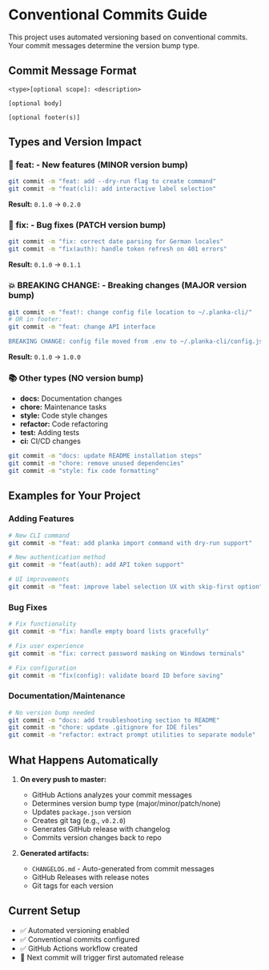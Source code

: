 # Conventional Commits Guide

This project uses automated versioning based on conventional commits. Your commit messages determine the version bump type.

## Commit Message Format

```
<type>[optional scope]: <description>

[optional body]

[optional footer(s)]
```

## Types and Version Impact

### 🚀 **feat:** - New features (MINOR version bump)
```bash
git commit -m "feat: add --dry-run flag to create command"
git commit -m "feat(cli): add interactive label selection"
```
**Result:** `0.1.0` → `0.2.0`

### 🐛 **fix:** - Bug fixes (PATCH version bump)
```bash
git commit -m "fix: correct date parsing for German locales"
git commit -m "fix(auth): handle token refresh on 401 errors"
```
**Result:** `0.1.0` → `0.1.1`

### 💥 **BREAKING CHANGE:** - Breaking changes (MAJOR version bump)
```bash
git commit -m "feat!: change config file location to ~/.planka-cli/"
# OR in footer:
git commit -m "feat: change API interface

BREAKING CHANGE: config file moved from .env to ~/.planka-cli/config.json"
```
**Result:** `0.1.0` → `1.0.0`

### 📚 **Other types** (NO version bump)
- **docs:** Documentation changes
- **chore:** Maintenance tasks
- **style:** Code style changes
- **refactor:** Code refactoring
- **test:** Adding tests
- **ci:** CI/CD changes

```bash
git commit -m "docs: update README installation steps"
git commit -m "chore: remove unused dependencies"
git commit -m "style: fix code formatting"
```

## Examples for Your Project

### Adding Features
```bash
# New CLI command
git commit -m "feat: add planka import command with dry-run support"

# New authentication method  
git commit -m "feat(auth): add API token support"

# UI improvements
git commit -m "feat: improve label selection UX with skip-first option"
```

### Bug Fixes
```bash
# Fix functionality
git commit -m "fix: handle empty board lists gracefully"

# Fix user experience
git commit -m "fix: correct password masking on Windows terminals"

# Fix configuration
git commit -m "fix(config): validate board ID before saving"
```

### Documentation/Maintenance
```bash
# No version bump needed
git commit -m "docs: add troubleshooting section to README"
git commit -m "chore: update .gitignore for IDE files"
git commit -m "refactor: extract prompt utilities to separate module"
```

## What Happens Automatically

1. **On every push to master:**
   - GitHub Actions analyzes your commit messages
   - Determines version bump type (major/minor/patch/none)
   - Updates `package.json` version
   - Creates git tag (e.g., `v0.2.0`)
   - Generates GitHub release with changelog
   - Commits version changes back to repo

2. **Generated artifacts:**
   - `CHANGELOG.md` - Auto-generated from commit messages
   - GitHub Releases with release notes
   - Git tags for each version

## Current Setup
- ✅ Automated versioning enabled
- ✅ Conventional commits configured
- ✅ GitHub Actions workflow created
- 🎯 Next commit will trigger first automated release